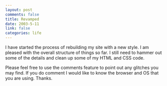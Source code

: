 ```yaml
--- 
layout: post
comments: false
title: Revamped
date: 2003-5-11
link: false
categories: life
---
```

I have started the process of rebuilding my site with a new style. I am pleased with the overall structure of things so far. I still need to hammer out some of the details and clean up some of my HTML and CSS code.

Please feel free to use the comments feature to point out any glitches you may find. If you do comment I would like to know the browser and OS that you are using. Thanks.
